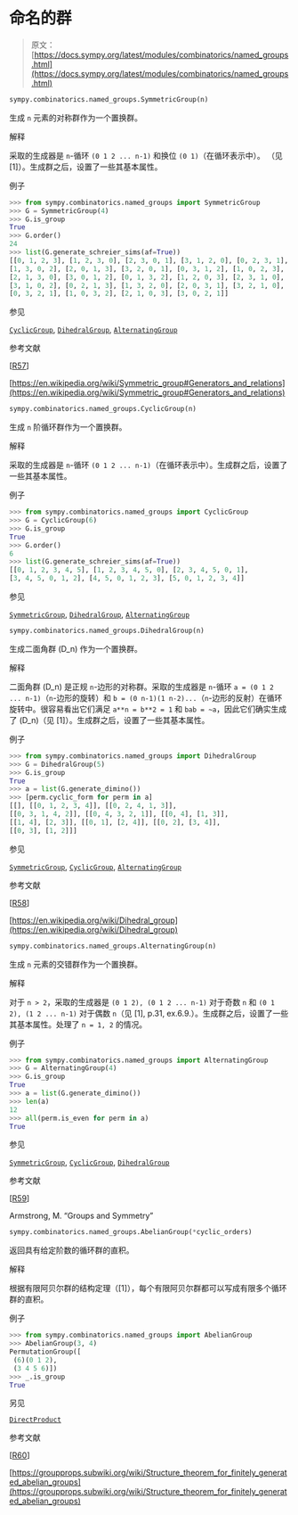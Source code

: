 # 命名的群

> 原文：[https://docs.sympy.org/latest/modules/combinatorics/named_groups.html](https://docs.sympy.org/latest/modules/combinatorics/named_groups.html)

```py
sympy.combinatorics.named_groups.SymmetricGroup(n)
```

生成 `n` 元素的对称群作为一个置换群。

解释

采取的生成器是 `n`-循环 `(0 1 2 ... n-1)` 和换位 `(0 1)`（在循环表示中）。 （见 [1]）。生成群之后，设置了一些其基本属性。

例子

```py
>>> from sympy.combinatorics.named_groups import SymmetricGroup
>>> G = SymmetricGroup(4)
>>> G.is_group
True
>>> G.order()
24
>>> list(G.generate_schreier_sims(af=True))
[[0, 1, 2, 3], [1, 2, 3, 0], [2, 3, 0, 1], [3, 1, 2, 0], [0, 2, 3, 1],
[1, 3, 0, 2], [2, 0, 1, 3], [3, 2, 0, 1], [0, 3, 1, 2], [1, 0, 2, 3],
[2, 1, 3, 0], [3, 0, 1, 2], [0, 1, 3, 2], [1, 2, 0, 3], [2, 3, 1, 0],
[3, 1, 0, 2], [0, 2, 1, 3], [1, 3, 2, 0], [2, 0, 3, 1], [3, 2, 1, 0],
[0, 3, 2, 1], [1, 0, 3, 2], [2, 1, 0, 3], [3, 0, 2, 1]] 
```

参见

[`CyclicGroup`](#sympy.combinatorics.named_groups.CyclicGroup "sympy.combinatorics.named_groups.CyclicGroup"), [`DihedralGroup`](#sympy.combinatorics.named_groups.DihedralGroup "sympy.combinatorics.named_groups.DihedralGroup"), [`AlternatingGroup`](#sympy.combinatorics.named_groups.AlternatingGroup "sympy.combinatorics.named_groups.AlternatingGroup")

参考文献

[[R57](#id1)]

[https://en.wikipedia.org/wiki/Symmetric_group#Generators_and_relations](https://en.wikipedia.org/wiki/Symmetric_group#Generators_and_relations)

```py
sympy.combinatorics.named_groups.CyclicGroup(n)
```

生成 `n` 阶循环群作为一个置换群。

解释

采取的生成器是 `n`-循环 `(0 1 2 ... n-1)`（在循环表示中）。生成群之后，设置了一些其基本属性。

例子

```py
>>> from sympy.combinatorics.named_groups import CyclicGroup
>>> G = CyclicGroup(6)
>>> G.is_group
True
>>> G.order()
6
>>> list(G.generate_schreier_sims(af=True))
[[0, 1, 2, 3, 4, 5], [1, 2, 3, 4, 5, 0], [2, 3, 4, 5, 0, 1],
[3, 4, 5, 0, 1, 2], [4, 5, 0, 1, 2, 3], [5, 0, 1, 2, 3, 4]] 
```

参见

[`SymmetricGroup`](#sympy.combinatorics.named_groups.SymmetricGroup "sympy.combinatorics.named_groups.SymmetricGroup"), [`DihedralGroup`](#sympy.combinatorics.named_groups.DihedralGroup "sympy.combinatorics.named_groups.DihedralGroup"), [`AlternatingGroup`](#sympy.combinatorics.named_groups.AlternatingGroup "sympy.combinatorics.named_groups.AlternatingGroup")

```py
sympy.combinatorics.named_groups.DihedralGroup(n)
```

生成二面角群 \(D_n\) 作为一个置换群。

解释

二面角群 \(D_n\) 是正规 `n`-边形的对称群。采取的生成器是 `n`-循环 `a = (0 1 2 ... n-1)`（`n`-边形的旋转）和 `b = (0 n-1)(1 n-2)...`（`n`-边形的反射）在循环旋转中。很容易看出它们满足 `a**n = b**2 = 1` 和 `bab = ~a`，因此它们确实生成了 \(D_n\)（见 [1]）。生成群之后，设置了一些其基本属性。

例子

```py
>>> from sympy.combinatorics.named_groups import DihedralGroup
>>> G = DihedralGroup(5)
>>> G.is_group
True
>>> a = list(G.generate_dimino())
>>> [perm.cyclic_form for perm in a]
[[], [[0, 1, 2, 3, 4]], [[0, 2, 4, 1, 3]],
[[0, 3, 1, 4, 2]], [[0, 4, 3, 2, 1]], [[0, 4], [1, 3]],
[[1, 4], [2, 3]], [[0, 1], [2, 4]], [[0, 2], [3, 4]],
[[0, 3], [1, 2]]] 
```

参见

[`SymmetricGroup`](#sympy.combinatorics.named_groups.SymmetricGroup "sympy.combinatorics.named_groups.SymmetricGroup"), [`CyclicGroup`](#sympy.combinatorics.named_groups.CyclicGroup "sympy.combinatorics.named_groups.CyclicGroup"), [`AlternatingGroup`](#sympy.combinatorics.named_groups.AlternatingGroup "sympy.combinatorics.named_groups.AlternatingGroup")

参考文献

[[R58](#id2)]

[https://en.wikipedia.org/wiki/Dihedral_group](https://en.wikipedia.org/wiki/Dihedral_group)

```py
sympy.combinatorics.named_groups.AlternatingGroup(n)
```

生成 `n` 元素的交错群作为一个置换群。

解释

对于 `n > 2`，采取的生成器是 `(0 1 2), (0 1 2 ... n-1)` 对于奇数 `n` 和 `(0 1 2), (1 2 ... n-1)` 对于偶数 `n`（见 [1], p.31, ex.6.9.）。生成群之后，设置了一些其基本属性。处理了 `n = 1, 2` 的情况。

例子

```py
>>> from sympy.combinatorics.named_groups import AlternatingGroup
>>> G = AlternatingGroup(4)
>>> G.is_group
True
>>> a = list(G.generate_dimino())
>>> len(a)
12
>>> all(perm.is_even for perm in a)
True 
```

参见

[`SymmetricGroup`](#sympy.combinatorics.named_groups.SymmetricGroup "sympy.combinatorics.named_groups.SymmetricGroup"), [`CyclicGroup`](#sympy.combinatorics.named_groups.CyclicGroup "sympy.combinatorics.named_groups.CyclicGroup"), [`DihedralGroup`](#sympy.combinatorics.named_groups.DihedralGroup "sympy.combinatorics.named_groups.DihedralGroup")

参考文献

[[R59](#id3)]

Armstrong, M. “Groups and Symmetry”

```py
sympy.combinatorics.named_groups.AbelianGroup(*cyclic_orders)
```

返回具有给定阶数的循环群的直积。

解释

根据有限阿贝尔群的结构定理（[1]），每个有限阿贝尔群都可以写成有限多个循环群的直积。

例子

```py
>>> from sympy.combinatorics.named_groups import AbelianGroup
>>> AbelianGroup(3, 4)
PermutationGroup([
 (6)(0 1 2),
 (3 4 5 6)])
>>> _.is_group
True 
```

另见

[`DirectProduct`](group_constructs.html#sympy.combinatorics.group_constructs.DirectProduct "sympy.combinatorics.group_constructs.DirectProduct")

参考文献

[[R60](#id4)]

[https://groupprops.subwiki.org/wiki/Structure_theorem_for_finitely_generated_abelian_groups](https://groupprops.subwiki.org/wiki/Structure_theorem_for_finitely_generated_abelian_groups)
